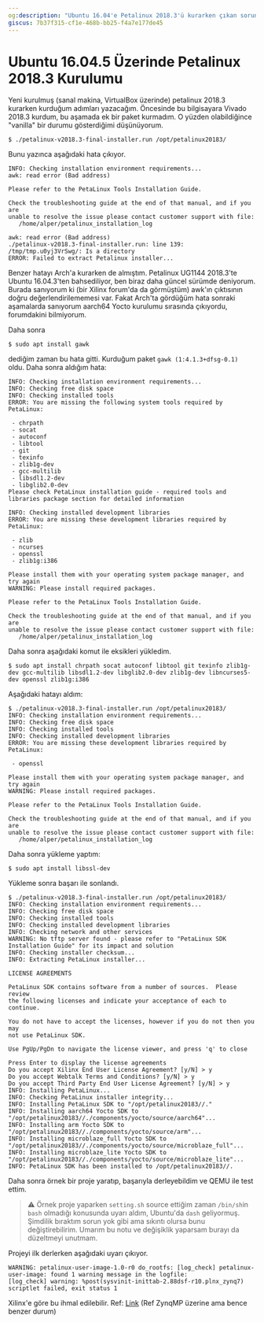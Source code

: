 ```yaml
---
og:description: "Ubuntu 16.04'e Petalinux 2018.3'ü kurarken çıkan sorunları çözüyoruz."
giscus: 7b37f315-cf1e-468b-bb25-f4a7e177de45
---
```


# Ubuntu 16.04.5 Üzerinde Petalinux 2018.3 Kurulumu

Yeni kurulmuş (sanal makina, VirtualBox üzerinde) petalinux 2018.3 kurarken
kurduğum adımları yazacağım. Öncesinde bu bilgisayara Vivado 2018.3 kurdum, bu
aşamada ek bir paket kurmadım. O yüzden olabildiğince "vanilla" bir durumu
gösterdiğimi düşünüyorum.

```shell
$ ./petalinux-v2018.3-final-installer.run /opt/petalinux20183/
```

Bunu yazınca aşağıdaki hata çıkıyor.

```text
INFO: Checking installation environment requirements...
awk: read error (Bad address)

Please refer to the PetaLinux Tools Installation Guide.

Check the troubleshooting guide at the end of that manual, and if you are
unable to resolve the issue please contact customer support with file:
   /home/alper/petalinux_installation_log

awk: read error (Bad address)
./petalinux-v2018.3-final-installer.run: line 139: /tmp/tmp.u0yj3VrSwg/: Is a directory
ERROR: Failed to extract Petalinux installer...
```

Benzer hatayı Arch'a kurarken de almıştım. Petalinux UG1144 2018.3'te Ubuntu
16.04.3'ten bahsediliyor, ben biraz daha güncel sürümde deniyorum. Burada
sanıyorum ki (bir Xilinx forum'da da görmüştüm) awk'ın çıktısının doğru
değerlendirilememesi var. Fakat Arch'ta gördüğüm hata sonraki aşamalarda
sanıyorum aarch64 Yocto kurulumu sırasında çıkıyordu, forumdakini bilmiyorum.

Daha sonra

```shell
$ sudo apt install gawk
```

dediğim zaman bu hata gitti. Kurduğum paket `gawk (1:4.1.3+dfsg-0.1)` oldu. Daha
sonra aldığım hata:

```text
INFO: Checking installation environment requirements...
INFO: Checking free disk space
INFO: Checking installed tools
ERROR: You are missing the following system tools required by PetaLinux:

 - chrpath
 - socat
 - autoconf
 - libtool
 - git
 - texinfo
 - zlib1g-dev
 - gcc-multilib
 - libsdl1.2-dev
 - libglib2.0-dev
Please check PetaLinux installation guide - required tools and libraries package section for detailed information

INFO: Checking installed development libraries
ERROR: You are missing these development libraries required by PetaLinux:

 - zlib
 - ncurses
 - openssl
 - zlib1g:i386

Please install them with your operating system package manager, and try again
WARNING: Please install required packages.

Please refer to the PetaLinux Tools Installation Guide.

Check the troubleshooting guide at the end of that manual, and if you are
unable to resolve the issue please contact customer support with file:
   /home/alper/petalinux_installation_log
```

Daha sonra aşağıdaki komut ile eksikleri yükledim.

```shell
$ sudo apt install chrpath socat autoconf libtool git texinfo zlib1g-dev gcc-multilib libsdl1.2-dev libglib2.0-dev zlib1g-dev libncurses5-dev openssl zlib1g:i386
```

Aşağıdaki hatayı aldım:

```text
$ ./petalinux-v2018.3-final-installer.run /opt/petalinux20183/
INFO: Checking installation environment requirements...
INFO: Checking free disk space
INFO: Checking installed tools
INFO: Checking installed development libraries
ERROR: You are missing these development libraries required by PetaLinux:

 - openssl

Please install them with your operating system package manager, and try again
WARNING: Please install required packages.

Please refer to the PetaLinux Tools Installation Guide.

Check the troubleshooting guide at the end of that manual, and if you are
unable to resolve the issue please contact customer support with file:
   /home/alper/petalinux_installation_log
```

Daha sonra yükleme yaptım:

```shell
$ sudo apt install libssl-dev
```

Yükleme sonra başarı ile sonlandı.

```shell
$ ./petalinux-v2018.3-final-installer.run /opt/petalinux20183/
INFO: Checking installation environment requirements...
INFO: Checking free disk space
INFO: Checking installed tools
INFO: Checking installed development libraries
INFO: Checking network and other services
WARNING: No tftp server found - please refer to "PetaLinux SDK Installation Guide" for its impact and solution
INFO: Checking installer checksum...
INFO: Extracting PetaLinux installer...

LICENSE AGREEMENTS

PetaLinux SDK contains software from a number of sources.  Please review
the following licenses and indicate your acceptance of each to continue.

You do not have to accept the licenses, however if you do not then you may
not use PetaLinux SDK.

Use PgUp/PgDn to navigate the license viewer, and press 'q' to close

Press Enter to display the license agreements
Do you accept Xilinx End User License Agreement? [y/N] > y
Do you accept Webtalk Terms and Conditions? [y/N] > y
Do you accept Third Party End User License Agreement? [y/N] > y
INFO: Installing PetaLinux...
INFO: Checking PetaLinux installer integrity...
INFO: Installing PetaLinux SDK to "/opt/petalinux20183//."
INFO: Installing aarch64 Yocto SDK to "/opt/petalinux20183//./components/yocto/source/aarch64"...
INFO: Installing arm Yocto SDK to "/opt/petalinux20183//./components/yocto/source/arm"...
INFO: Installing microblaze_full Yocto SDK to "/opt/petalinux20183//./components/yocto/source/microblaze_full"...
INFO: Installing microblaze_lite Yocto SDK to "/opt/petalinux20183//./components/yocto/source/microblaze_lite"...
INFO: PetaLinux SDK has been installed to /opt/petalinux20183//.
```

Daha sonra örnek bir proje yaratıp, başarıyla derleyebildim ve QEMU ile test ettim.

> ⚠️ Örnek proje yaparken `setting.sh` source ettiğim zaman `/bin/sh`in `bash`
> olmadığı konusunda uyarı aldım, Ubuntu'da `dash` geliyormuş. Şimdilik bıraktım
> sorun yok gibi ama sıkıntı olursa bunu değiştirebilirim. Umarım bu notu ve
> değişiklik yaparsam burayı da düzeltmeyi unutmam.

Projeyi ilk derlerken aşağıdaki uyarı çıkıyor.

```text
WARNING: petalinux-user-image-1.0-r0 do_rootfs: [log_check] petalinux-user-image: found 1 warning message in the logfile:
[log_check] warning: %post(sysvinit-inittab-2.88dsf-r10.plnx_zynq7) scriptlet failed, exit status 1
```

Xilinx'e göre bu ihmal edilebilir. Ref:
[Link](https://www.xilinx.com/support/answers/71110.html) (Ref ZynqMP üzerine
ama bence benzer durum)
